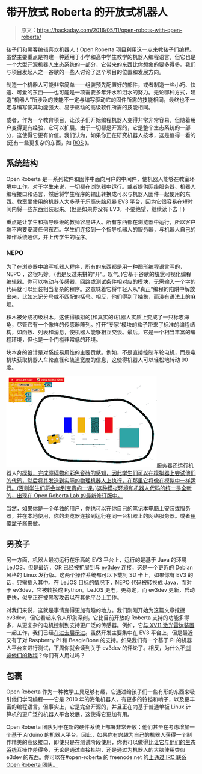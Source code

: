 # 带开放式 Roberta 的开放式机器人

> 原文：<https://hackaday.com/2016/05/11/open-robots-with-open-roberta/>

孩子们和黑客编辑喜欢机器人！Open Roberta 项目利用这一点来教孩子们编程。虽然主要重点是构建一种适用于小学和高中学生教学的机器人编程语言，但它也是一个大型开源机器人生态系统的一部分，它带来的东西比你想象的要多得多。我们与项目发起人之一谷歌的一些人讨论了这个项目的位置和发展方向。

制造一个机器人可能非常简单——组装预先配置好的部件，或者制造一些小巧、快速、可爱的东西——也可能是一项需要多年汗水和泪水的努力。无论哪种方式，建造“机器人”所涉及的技能不一定与编写驱动它的固件所需的技能相同，最终也不一定与编写使其功能强大、易于驱动的高级软件所需的技能相同。

或者，作为一个教育项目，让孩子们开始编程机器人变得非常非常容易，但随着用户变得更有经验，它可以扩展。由于一切都是开源的，它是整个生态系统的一部分，这使得它更有价值。我们认为，如果你正在研究机器人技术，这是值得一看的(还有一些更复杂的东西，如 [ROS](http://www.ros.org/) )。

## 系统结构

Open Roberta 是一系列软件和固件中面向用户的中间件，使机器人能够在教室环境中工作。对于学生来说，一切都在浏览器中运行。或者提供网络服务器、机器人编程接口和语言，然后将学生程序的输出转换成可以与机器人固件一起使用的东西。教室里使用的机器人大多基于乐高头脑风暴 EV3 平台，因为它很容易在短时间内将一些东西组装起来。(但是如果你没有 EV3，不要绝望，继续读下去！)

重点是让学生和指导班级的教师容易进入。所有东西都在浏览器中运行，所以客户端不需要安装任何东西。学生们连接到一个指导机器人的服务器，与机器人自己的操作系统通信，并上传学生的程序。

### NEPO

为了在浏览器中编写机器人程序，所有的东西都是用一种图形编程语言写的，NEPO ，这很巧妙。(也是反过来拼的“开”。叹气。)它基于谷歌的[块状](https://github.com/google/blockly)可视化编程编辑器。你可以拖动与传感器、回路或测试条件相对应的模块，无需输入一个字的代码就可以组装相当复杂的程序。这意味着它将年轻人从“真正”编程的陷阱中解放出来，比如忘记分号或不匹配的括号。相反，他们得到了抽象，而没有语法上的麻烦。

积木被分成初级积木，这使得模拟的(和真实的)机器人实质上变成了一只标志海龟，尽管它有一个像样的传感器阵列。打开“专家”模块的盒子带来了标准的编程结构，如函数、列表和消息，使机器人能够相互交谈。最后，它是一个相当丰富的编程环境，但也是一个门槛非常低的环境。

块本身的设计是对系统易用性的主要贡献。例如，不是直接控制车轮电机，而是电机块获取机器人车轮直径和轨道宽度的信息，这使得机器人可以轻松地转动 90 度。

![or_labs](img/c2633a14c773b4f8de1b513349a09f83.png)服务器还运行机器人的[模拟，完成障碍物和彩色瓷砖的感知，因此学生们可以在模拟器上尝试他们的代码，然后将其发送到实际的物理机器人上执行，在那里它将像在模拟中一样运行。(否则学生们将会学到宝贵的一课。)这种模拟环境和机器人代码的统一是全新的，出现在 Open Roberta Lab 的最新修订版中。](https://lab.open-roberta.org)

当然，如果你是一个单独的用户，你也可以[在你自己的笔记本电脑](https://github.com/OpenRoberta/robertalab)上安装或服务器，并在本地使用，你的浏览器连接到运行在同一台机器上的网络服务器。或者[用覆盆子酱](https://mp-devel.iais.fraunhofer.de/wiki/display/ORInfo/Open+Roberta+Standalone)来做。

## 男孩子

另一方面，机器人最初运行在乐高的 EV3 平台上，运行的是基于 Java 的环境 LeJOS。但是最近，OR 已经被扩展到与 [ev3dev](http://www.ev3dev.org/) 连接，这是一个更近的 Debian 风格的 Linux 发行版。这两个操作系统都可以下载到 SD 卡上，如果你有 EV3 的话，只需插入其中。在 LeJOS 目标的情况下，NEPO 代码被转换成 Java，而对于 ev3dev，它被转换成 Python。LeJOS 更老，更稳定，而 ev3dev 更新，启动更快，似乎正在被黑客攻击以在其他平台上工作。

对我们来说，这就是事情变得更加有趣的地方。我们刚刚开始为这篇文章挖掘 ev3dev，但它看起来令人印象深刻。它比目前开放的 Roberta 支持的功能多得多，从更复杂的电机控制到支持更广泛的传感器。例如，它[与 XV11 激光雷达装置](http://www.ev3dev.org/docs/tutorials/using-xv11-lidar/)一起工作，我们已经[在过去展示过](http://hackaday.com/2016/01/22/how-to-use-lidar-with-the-raspberry-pi/)。虽然开发主要集中在 EV3 平台上，但是最近又有了对 Raspberry Pi 和 BeagleBone 的支持。如果我们有一个基于 Pi 的机器人平台来进行测试，下周你就会读到关于 ev3dev 的评论了。相反，为什么不[浏览他们的教程](http://www.ev3dev.org/docs/tutorials/)？你们有人用过吗？

## 包裹

Open Roberta 作为一种教学工具足够有趣，它通过给孩子们一些有形的东西来吸引他们学习编程——它是 2010 年的海龟机器人，有更多的铃铛和哨子，以及更丰富的编程语言。但事实上，它是完全开源的，并且正在向基于普通单板 Linux 计算机的更广泛的机器人平台发展，这使得它更加有用。

Open Roberta 团队对于在新的硬件系统上部署非常开放；他们甚至在考虑增加一个基于 Arduino 的机器人平台。因此，如果你有兴趣为自己的机器人获得一个制作精美的高级接口，即使只是在测试阶段使用，你也可以做得比[让它与他们的生态系统](https://mp-devel.iais.fraunhofer.de/wiki/display/ORDevel/Open+Roberta+-+development)互操作差得多，无论是通过直接挂钩，还是通过为机器人的大脑使用类似 e3dev 的东西。你可以在#open-roberta 的 freenode.net 的[上通过 IRC 联系 Open Roberta 团队。](http://freenode.net)